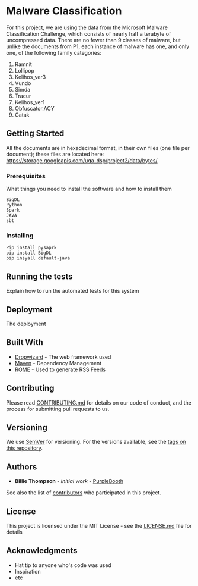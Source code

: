 # Malware Classification

For this project, we are using the data from the Microsoft Malware Classification Challenge,
which consists of nearly half a terabyte of uncompressed data. There are no fewer
than 9 classes of malware, but unlike the documents from P1, each instance of malware
has one, and only one, of the following family categories:

1. Ramnit
2. Lollipop
3. Kelihos_ver3
4. Vundo
5. Simda
6. Tracur
7. Kelihos_ver1
8. Obfuscator.ACY
9. Gatak

## Getting Started

All the documents are in hexadecimal format, in their own files (one file per document); these files are located here:
https://storage.googleapis.com/uga-dsp/project2/data/bytes/


### Prerequisites

What things you need to install the software and how to install them

```
BigDL
Python
Spark
JAVA
sbt
```

### Installing

```
Pip install pysaprk
pip install BigDL
pip insyall default-java
```

## Running the tests

Explain how to run the automated tests for this system

## Deployment

The deployment 

## Built With

* [Dropwizard](http://www.dropwizard.io/1.0.2/docs/) - The web framework used
* [Maven](https://maven.apache.org/) - Dependency Management
* [ROME](https://rometools.github.io/rome/) - Used to generate RSS Feeds

## Contributing

Please read [CONTRIBUTING.md](https://gist.github.com/PurpleBooth/b24679402957c63ec426) for details on our code of conduct, and the process for submitting pull requests to us.

## Versioning

We use [SemVer](http://semver.org/) for versioning. For the versions available, see the [tags on this repository](https://github.com/your/project/tags). 

## Authors

* **Billie Thompson** - *Initial work* - [PurpleBooth](https://github.com/PurpleBooth)

See also the list of [contributors](https://github.com/your/project/contributors) who participated in this project.

## License

This project is licensed under the MIT License - see the [LICENSE.md](LICENSE.md) file for details

## Acknowledgments

* Hat tip to anyone who's code was used
* Inspiration
* etc

